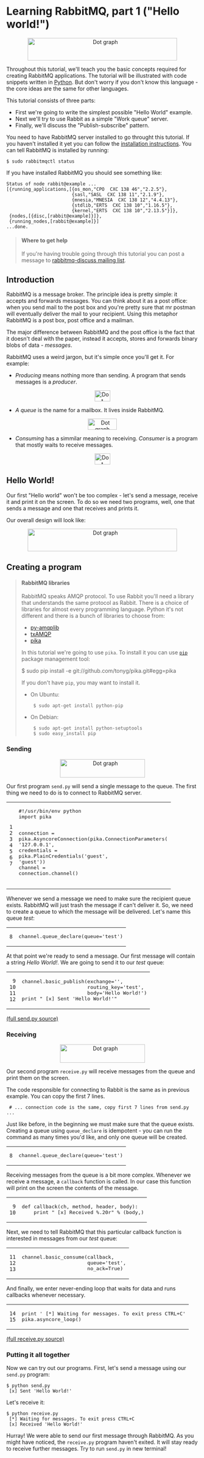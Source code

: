 
Learning RabbitMQ, part 1 ("Hello world!")
==========================================



<center><div class="dot_bitmap">
<img src="http://github.com/rabbitmq/rabbitmq-tutorials/raw/master/python/_img/f102830d0b42138245d6a95010dad710.png" alt="Dot graph" width="392" height="59" />
</div></center>




Throughout this tutorial, we'll teach you the basic concepts required for
creating RabbitMQ applications. The tutorial will be illustrated with
code snippets written in [Python](http://www.python.org/). But don't worry if
you don't know this language - the core ideas are the same for other languages.

This tutorial consists of three parts:

 * First we're going to write the simplest possible "Hello World" example.
 * Next we'll try to use Rabbit as a simple "Work queue" server.
 * Finally, we'll discuss the "Publish-subscribe" pattern.

You need to have RabbitMQ server installed to go throught this tutorial.
If you haven't installed it yet you can follow the
[installation instructions](http://www.rabbitmq.com/install.html).
You can tell RabbitMQ is installed by running:

    $ sudo rabbitmqctl status

If you have installed RabbitMQ you should see something like:

    Status of node rabbit@example ...
    [{running_applications,[{os_mon,"CPO  CXC 138 46","2.2.5"},
                            {sasl,"SASL  CXC 138 11","2.1.9"},
                            {mnesia,"MNESIA  CXC 138 12","4.4.13"},
                            {stdlib,"ERTS  CXC 138 10","1.16.5"},
                            {kernel,"ERTS  CXC 138 10","2.13.5"}]},
     {nodes,[{disc,[rabbit@example]}]},
     {running_nodes,[rabbit@example]}]
    ...done.


> #### Where to get help
>
> If you're having trouble going through this tutorial you can post a message to
> [rabbitmq-discuss mailing list](https://lists.rabbitmq.com/cgi-bin/mailman/listinfo/rabbitmq-discuss).


Introduction
------------

RabbitMQ is a message broker. The principle idea is pretty simple: it accepts
and forwards messages. You can think about it as a post office: when you send
mail to the post box and you're pretty sure that mr postman will eventually
deliver the mail to your recipient. Using this metaphor RabbitMQ is a post box,
post office and a mailman.

The major difference between RabbitMQ and the post office is the fact that it
doesn't deal with the paper, instead it accepts, stores and forwards binary
blobs of data - _messages_.

RabbitMQ uses a weird jargon, but it's simple once you'll get it. For example:

 * _Producing_ means nothing more than sending. A program that sends messages
   is a _producer_.

    
<center><div class="dot_bitmap">
<img src="http://github.com/rabbitmq/rabbitmq-tutorials/raw/master/python/_img/5a5fa54ed009ea0185a5f0131d1faff6.png" alt="Dot graph" width="41" height="29" />
</div></center>


 * _A queue_ is the name for a mailbox. It lives inside RabbitMQ.
    
<center><div class="dot_bitmap">
<img src="http://github.com/rabbitmq/rabbitmq-tutorials/raw/master/python/_img/9bdb70c65ab8b2aa1f6b0b85c2931a54.png" alt="Dot graph" width="76" height="29" />
</div></center>


 * _Consuming_ has a simmilar meaning to receiving. _Consumer_ is a program
   that mostly waits to receive messages.

    
<center><div class="dot_bitmap">
<img src="http://github.com/rabbitmq/rabbitmq-tutorials/raw/master/python/_img/c81197642d0b8ac05c7e7e89b65f2806.png" alt="Dot graph" width="41" height="29" />
</div></center>



Hello World!
------------

Our first "Hello world" won't be too complex - let's send a message, receive
it and print it on the screen. To do so we need two programs, well, one that
sends a message and one that receives and prints it.


Our overall design will look like:

<center><div class="dot_bitmap">
<img src="http://github.com/rabbitmq/rabbitmq-tutorials/raw/master/python/_img/3314f4be42ba3db9b161e564def3daca.png" alt="Dot graph" width="392" height="59" />
</div></center>




Creating a program
------------------



> #### RabbitMQ libraries
>
> RabbitMQ speaks AMQP protocol. To use Rabbit you'll need a library that
> understands the same protocol as Rabbit. There is a choice of libraries
> for almost every programming language. Python it's not different and there is
> a bunch of libraries to choose from:
> * [py-amqplib](http://barryp.org/software/py-amqplib/)
> * [txAMQP](https://launchpad.net/txamqp)
> * [pika](http://github.com/tonyg/pika)
>
> In this tutorial we're going to use `pika`. To install it you can use
> [`pip`](http://pip.openplans.org/) package management tool:
>
>    $ sudo pip install -e git://github.com/tonyg/pika.git#egg=pika
>
>If you don't have `pip`, you may want to install it.
>
> * On Ubuntu:
>
>        $ sudo apt-get install python-pip
>
> * On Debian:
>
>        $ sudo apt-get install python-setuptools
>        $ sudo easy_install pip


### Sending




<center><div class="dot_bitmap">
<img src="http://github.com/rabbitmq/rabbitmq-tutorials/raw/master/python/_img/28a5099cc807b687e36772091edcf740.png" alt="Dot graph" width="223" height="48" />
</div></center>



Our first program `send.py` will send a single message to the queue.
The first thing we need to do is to connect to RabbitMQ server.

<table class="highlighttable"><tr><td class="linenos"><div class="linenodiv"><pre><code class="python">1
2
3
4
5
6
7</code></pre></div></td><td class="code"><div class="highlight"><pre><span class="c">#!/usr/bin/env python</span>
<span class="kn">import</span> <span class="nn">pika</span>

<span class="n">connection</span> <span class="o">=</span> <span class="n">pika</span><span class="o">.</span><span class="n">AsyncoreConnection</span><span class="p">(</span><span class="n">pika</span><span class="o">.</span><span class="n">ConnectionParameters</span><span class="p">(</span>
               <span class="s">&#39;127.0.0.1&#39;</span><span class="p">,</span>
               <span class="n">credentials</span> <span class="o">=</span> <span class="n">pika</span><span class="o">.</span><span class="n">PlainCredentials</span><span class="p">(</span><span class="s">&#39;guest&#39;</span><span class="p">,</span> <span class="s">&#39;guest&#39;</span><span class="p">))</span>
<span class="n">channel</span> <span class="o">=</span> <span class="n">connection</span><span class="o">.</span><span class="n">channel</span><span class="p">()</span>
</pre></div>
</td></tr></table>


Whenever we send a message we need to make sure the recipient queue exists.
RabbitMQ will just trash the message if can't deliver it. So, we need to
create a queue to which the message will be delivered. Let's name this queue
_test_:

<table class="highlighttable"><tr><td class="linenos"><div class="linenodiv"><pre><code class="python">8</code></pre></div></td><td class="code"><div class="highlight"><pre><span class="n">channel</span><span class="o">.</span><span class="n">queue_declare</span><span class="p">(</span><span class="n">queue</span><span class="o">=</span><span class="s">&#39;test&#39;</span><span class="p">)</span>
</pre></div>
</td></tr></table>


At that point we're ready to send a message. Our first message will contain
a string _Hello World!_. We are going to send it to our _test_ queue:

<table class="highlighttable"><tr><td class="linenos"><div class="linenodiv"><pre><code class="python"> 9
10
11
12</code></pre></div></td><td class="code"><div class="highlight"><pre><span class="n">channel</span><span class="o">.</span><span class="n">basic_publish</span><span class="p">(</span><span class="n">exchange</span><span class="o">=</span><span class="s">&#39;&#39;</span><span class="p">,</span>
                      <span class="n">routing_key</span><span class="o">=</span><span class="s">&#39;test&#39;</span><span class="p">,</span>
                      <span class="n">body</span><span class="o">=</span><span class="s">&#39;Hello World!&#39;</span><span class="p">)</span>
<span class="k">print</span> <span class="s">&quot; [x] Sent &#39;Hello World!&#39;&quot;</span>
</pre></div>
</td></tr></table>


[(full send.py source)](http://github.com/rabbitmq/rabbitmq-tutorials/blob/master/python/send.py)

### Receiving



<center><div class="dot_bitmap">
<img src="http://github.com/rabbitmq/rabbitmq-tutorials/raw/master/python/_img/39d6d05c8bd0aaf7d7993ada5a785ae2.png" alt="Dot graph" width="223" height="48" />
</div></center>



Our second program `receive.py` will receive messages from the queue and print
them on the screen. 

The code responsible for connecting to Rabbit is the same as in previous example.
You can copy the first 7 lines.

     # ... connection code is the same, copy first 7 lines from send.py ...

Just like before, in the beginning we must make sure that the
queue exists. Creating a queue using `queue_declare` is idempotent - you can
run the command as many times you'd like, and only one queue will be created.

<table class="highlighttable"><tr><td class="linenos"><div class="linenodiv"><pre><code class="python">8</code></pre></div></td><td class="code"><div class="highlight"><pre><span class="n">channel</span><span class="o">.</span><span class="n">queue_declare</span><span class="p">(</span><span class="n">queue</span><span class="o">=</span><span class="s">&#39;test&#39;</span><span class="p">)</span>
</pre></div>
</td></tr></table>


Receiving messages from the queue is a bit more complex. Whenever we receive
a message, a `callback` function is called. In our case
this function will print on the screen the contents of the message.

<table class="highlighttable"><tr><td class="linenos"><div class="linenodiv"><pre><code class="python"> 9
10</code></pre></div></td><td class="code"><div class="highlight"><pre><span class="k">def</span> <span class="nf">callback</span><span class="p">(</span><span class="n">ch</span><span class="p">,</span> <span class="n">method</span><span class="p">,</span> <span class="n">header</span><span class="p">,</span> <span class="n">body</span><span class="p">):</span>
    <span class="k">print</span> <span class="s">&quot; [x] Received </span><span class="si">%.20r</span><span class="s">&quot;</span> <span class="o">%</span> <span class="p">(</span><span class="n">body</span><span class="p">,)</span>
</pre></div>
</td></tr></table>


Next, we need to tell RabbitMQ that this particular callback function is
interested in messages from our _test_ queue:

<table class="highlighttable"><tr><td class="linenos"><div class="linenodiv"><pre><code class="python">11
12
13</code></pre></div></td><td class="code"><div class="highlight"><pre><span class="n">channel</span><span class="o">.</span><span class="n">basic_consume</span><span class="p">(</span><span class="n">callback</span><span class="p">,</span>
                      <span class="n">queue</span><span class="o">=</span><span class="s">&#39;test&#39;</span><span class="p">,</span>
                      <span class="n">no_ack</span><span class="o">=</span><span class="bp">True</span><span class="p">)</span>
</pre></div>
</td></tr></table>


And finally, we enter never-ending loop that waits for data and runs callbacks
whenever necessary.

<table class="highlighttable"><tr><td class="linenos"><div class="linenodiv"><pre><code class="python">14
15</code></pre></div></td><td class="code"><div class="highlight"><pre><span class="k">print</span> <span class="s">&#39; [*] Waiting for messages. To exit press CTRL+C&#39;</span>
<span class="n">pika</span><span class="o">.</span><span class="n">asyncore_loop</span><span class="p">()</span>
</pre></div>
</td></tr></table>

[(full receive.py source)](http://github.com/rabbitmq/rabbitmq-tutorials/blob/master/python/receive.py)

### Putting it all together

Now we can try out our programs. First, let's send
a message using our `send.py` program:

    $ python send.py
     [x] Sent 'Hello World!'

Let's receive it:

    $ python receive.py
     [*] Waiting for messages. To exit press CTRL+C
     [x] Received 'Hello World!'

Hurray! We were able to send our first message through RabbitMQ. As you might
have noticed, the `receive.py` program haven't exited. It will stay ready to
receive further messages. Try to run `send.py` in new terminal!
